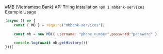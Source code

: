 #MB (Vietnamese Bank) API THing
Installation
``
npm i mbbank-services
``
Example Usage
```js
(async () => {
    const { MB } = require("mbbank-services");
    
    const mb = new MB({ username: "phone_number",password:"password" });

    console.log(await mb.getHistory())
})()
```
